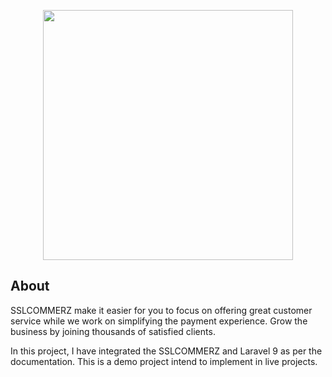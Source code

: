 <p align="center"><a href="https://laravel.com" target="_blank"><img src="https://developer.sslcommerz.com/doc/v4/assets/img/logo.png" width="400"></a></p>

## About

SSLCOMMERZ make it easier for you to focus on offering great customer service while we work on simplifying the payment experience. Grow the business by joining thousands of satisfied clients.

In this project, I have integrated the SSLCOMMERZ and Laravel 9 as per the documentation. This is a demo project intend to implement in live projects.
